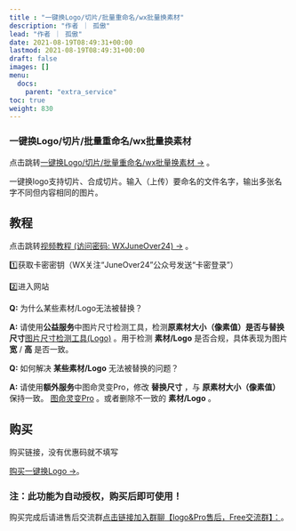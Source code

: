 ```yaml
---
title : "一键换Logo/切片/批量重命名/wx批量换素材"
description: "作者 ｜ 孤傲"
lead: "作者 ｜ 孤傲"
date: 2021-08-19T08:49:31+00:00
lastmod: 2021-08-19T08:49:31+00:00
draft: false 
images: []
menu:
  docs:
    parent: "extra_service"
toc: true
weight: 830
---
```


### 一键换Logo/切片/批量重命名/wx批量换素材

点击跳转[一键换Logo/切片/批量重命名/wx批量换素材 →](https://skin.gushao.club/docs/extra_service/SkinLogo) 。

一键换logo支持切片、合成切片。输入（上传）要命名的文件名字，输出多张名字不同但内容相同的图片。

## 教程

点击跳转[视频教程 (访问密码: WXJuneOver24) →](https://url69.ctfile.com/d/22031369-65046580-3246ae?p=WXJuneOver24) 。

1️⃣获取卡密密钥（WX关注“JuneOver24”公众号发送“卡密登录”）

2️⃣进入网站

**Q:** 为什么某些素材/Logo无法被替换？

**A:** 请使用**公益服务**中图片尺寸检测工具，检测**原素材大小（像素值）**是否与**替换尺寸**[图片尺寸检测工具(Logo)](https://skin.gushao.club/docs/public_service/LogoCheck/) 。用于检测 **素材/Logo** 是否合规，具体表现为图片 **宽** / **高** 是否一致。

**Q:** 如何解决 **某些素材/Logo** 无法被替换的问题？

**A:** 请使用**额外服务**中图命灵变Pro，修改 **替换尺寸** ，与 **原素材大小（像素值）** 保持一致。 [图命灵变Pro](https://skin.gushao.club/docs/extra_service/picmagicpro/) 。或者删除不一致的 **素材/Logo** 。

## 购买

购买链接，没有优惠码就不填写

[购买一键换Logo →](https://shop.gushao.club/buy/20)。

### 注：此功能为自动授权，购买后即可使用！

购买完成后请进售后交流群[点击链接加入群聊【logo&Pro售后，Free交流群】：](https://qm.qq.com/q/BrPUdXGm6Q)。
